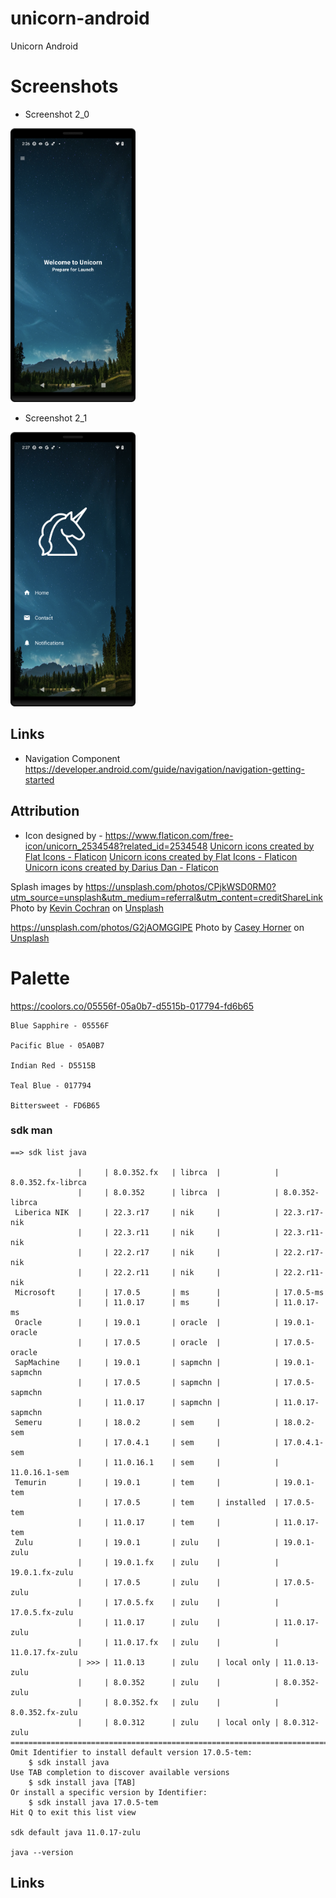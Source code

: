 # unicorn-android
Unicorn Android

# Screenshots

* Screenshot 2_0
<img src="https://raw.githubusercontent.com/arunabhdas/unicorn-android/develop/screenshots/screenshot_2_0.png" width="200"/>

* Screenshot 2_1

<img src="https://raw.githubusercontent.com/arunabhdas/unicorn-android/develop/screenshots/screenshot_2_1.png" width="200"/>

## Links

* Navigation Component
https://developer.android.com/guide/navigation/navigation-getting-started

## Attribution
* Icon designed by - 
https://www.flaticon.com/free-icon/unicorn_2534548?related_id=2534548
<a href="https://www.flaticon.com/free-icons/unicorn" title="unicorn icons">Unicorn icons created by Flat Icons - Flaticon</a>
<a href="https://www.flaticon.com/free-icons/unicorn" title="unicorn icons">Unicorn icons created by Flat Icons - Flaticon</a>
<a href="https://www.flaticon.com/free-icons/unicorn" title="unicorn icons">Unicorn icons created by Darius Dan - Flaticon</a>

Splash images by 
https://unsplash.com/photos/CPjkWSD0RM0?utm_source=unsplash&utm_medium=referral&utm_content=creditShareLink
Photo by <a href="https://unsplash.com/@kevincaptures?utm_source=unsplash&utm_medium=referral&utm_content=creditCopyText">Kevin Cochran</a> on <a href="https://unsplash.com/s/photos/stars-sky?utm_source=unsplash&utm_medium=referral&utm_content=creditCopyText">Unsplash</a>
 
https://unsplash.com/photos/G2jAOMGGlPE
Photo by <a href="https://unsplash.com/@mischievous_penguins?utm_source=unsplash&utm_medium=referral&utm_content=creditCopyText">Casey Horner</a> on <a href="https://unsplash.com/photos/CPjkWSD0RM0?utm_source=unsplash&utm_medium=referral&utm_content=creditCopyText">Unsplash</a>
   

# Palette
https://coolors.co/05556f-05a0b7-d5515b-017794-fd6b65

```
Blue Sapphire - 05556F

Pacific Blue - 05A0B7

Indian Red - D5515B

Teal Blue - 017794

Bittersweet - FD6B65
```

### sdk man

```
==> sdk list java

               |     | 8.0.352.fx   | librca  |            | 8.0.352.fx-librca   
               |     | 8.0.352      | librca  |            | 8.0.352-librca      
 Liberica NIK  |     | 22.3.r17     | nik     |            | 22.3.r17-nik        
               |     | 22.3.r11     | nik     |            | 22.3.r11-nik        
               |     | 22.2.r17     | nik     |            | 22.2.r17-nik        
               |     | 22.2.r11     | nik     |            | 22.2.r11-nik        
 Microsoft     |     | 17.0.5       | ms      |            | 17.0.5-ms           
               |     | 11.0.17      | ms      |            | 11.0.17-ms          
 Oracle        |     | 19.0.1       | oracle  |            | 19.0.1-oracle       
               |     | 17.0.5       | oracle  |            | 17.0.5-oracle       
 SapMachine    |     | 19.0.1       | sapmchn |            | 19.0.1-sapmchn      
               |     | 17.0.5       | sapmchn |            | 17.0.5-sapmchn      
               |     | 11.0.17      | sapmchn |            | 11.0.17-sapmchn     
 Semeru        |     | 18.0.2       | sem     |            | 18.0.2-sem          
               |     | 17.0.4.1     | sem     |            | 17.0.4.1-sem        
               |     | 11.0.16.1    | sem     |            | 11.0.16.1-sem       
 Temurin       |     | 19.0.1       | tem     |            | 19.0.1-tem          
               |     | 17.0.5       | tem     | installed  | 17.0.5-tem          
               |     | 11.0.17      | tem     |            | 11.0.17-tem         
 Zulu          |     | 19.0.1       | zulu    |            | 19.0.1-zulu         
               |     | 19.0.1.fx    | zulu    |            | 19.0.1.fx-zulu      
               |     | 17.0.5       | zulu    |            | 17.0.5-zulu         
               |     | 17.0.5.fx    | zulu    |            | 17.0.5.fx-zulu      
               |     | 11.0.17      | zulu    |            | 11.0.17-zulu        
               |     | 11.0.17.fx   | zulu    |            | 11.0.17.fx-zulu     
               | >>> | 11.0.13      | zulu    | local only | 11.0.13-zulu        
               |     | 8.0.352      | zulu    |            | 8.0.352-zulu        
               |     | 8.0.352.fx   | zulu    |            | 8.0.352.fx-zulu     
               |     | 8.0.312      | zulu    | local only | 8.0.312-zulu        
================================================================================
Omit Identifier to install default version 17.0.5-tem:
    $ sdk install java
Use TAB completion to discover available versions
    $ sdk install java [TAB]
Or install a specific version by Identifier:
    $ sdk install java 17.0.5-tem
Hit Q to exit this list view

sdk default java 11.0.17-zulu

java --version
```

## Links
